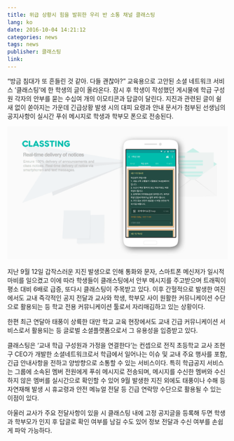 ```yaml
---
title: 위급 상황시 힘을 발휘한 우리 반 소통 채널 클래스팅
lang: ko
date: 2016-10-04 14:21:12
categories: news
tags: news
publisher: 클래스팅
link:
---
```

“방금 침대가 또 흔들린 것 같아. 다들 괜찮아?” 교육용으로 고안된 소셜 네트워크 서비스 ’클래스팅’에 한 학생의 글이 올라온다. <!-- more --> 잠시 후 학생이 작성했던 게시물에 학급 구성원 각자의 안부를 묻는 수십여 개의 이모티콘과 답글이 달린다. 지진과 관련된 글이 쉴 새 없이 쏟아지는 가운데 긴급상황 발생 시의 대피 요령과 안내 문서가 첨부된 선생님의 공지사항이 실시간 푸쉬 메시지로 학생과 학부모 폰으로 전송된다.

![](/images/posts/161004_notice.png)

지난 9월 12일 갑작스러운 지진 발생으로 인해 통화와 문자, 스마트폰 메신저가 일시적 마비를 일으켰고 이에 따라 학생들이 클래스팅에서 안부 메시지를 주고받으며 트래픽이 평소 대비 6배로 급증, 또다시 클래스팅이 주목받고 있다. 이후 간헐적으로 발생한 여진에서도 교내 즉각적인 공지 전달과 교사와 학생, 학부모 사이 원활한 커뮤니케이션 수단으로 활용되는 등 학교 전용 커뮤니케이션 툴로서 자리매김하고 있는 상황이다.

한편 최근 연달아 태풍이 상륙한 대만 학교 교육 현장에서도 교내 긴급 커뮤니케이션 서비스로서 활용되는 등 글로벌 소셜플랫폼으로서 그 유용성을 입증받고 있다.

클래스팅은 ‘교내 학급 구성원과 가정을 연결한다’는 컨셉으로 전직 초등학교 교사 조현구 CEO가 개발한 소셜네트워크로서 학급에서 일어나는 이슈 및 교내 주요 행사를 포함, 긴급 안내사항을 전하고 양방향으로 소통할 수 있는 서비스이다.
특히 학급공지 서비스는 그룹에 소속된 멤버 전원에게 푸쉬 메시지로 전송되며, 메시지를 수신한 멤버와 수신하지 않은 멤버를 실시간으로 확인할 수 있어 9월 발생한 지진 외에도 태풍이나 수해 등 자연재해 발생 시 휴교령과 안전 메뉴얼 전달 등 긴급 연락망 수단으로 활용될 수 있는 이점이 있다.

아울러 교사가 주요 전달사항이 있을 시 클래스팅 내에 고정 공지글을 등록해 두면 학생과 학부모가 인지 후 답글로 확인 여부를 남길 수도 있어 정보 전달과 수신 여부를 손쉽게 파악 가능하다.
